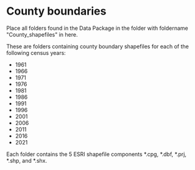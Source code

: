 # County boundaries

Place all folders found in the Data Package in the folder with foldername "County_shapefiles" in here.

These are folders containing county boundary shapefiles for each of the following census years:
* 1961
* 1966
* 1971
* 1976
* 1981
* 1986
* 1991
* 1996
* 2001
* 2006
* 2011
* 2016
* 2021

Each folder contains the 5 ESRI shapefile components *.cpg, *.dbf,
*.prj, *.shp, and *.shx. 

